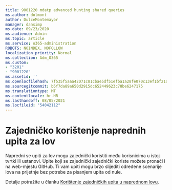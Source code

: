 ```yaml
---
title: 9001220 mdatp advanced hunting shared queries
ms.author: dolmont
author: DulceMontemayor
manager: dansimp
ms.date: 09/23/2020
ms.audience: Admin
ms.topic: article
ms.service: o365-administration
ROBOTS: NOINDEX, NOFOLLOW
localization_priority: Normal
ms.collection: Adm_O365
ms.custom:
- "3201"
- "9001220"
ms.assetid: ''
ms.openlocfilehash: 7f535f5aaa42071c81cbae5df51efba1a28fe070c13ef1bf21a78b23c10f6bbb
ms.sourcegitcommit: b5f7da89a650d2915dc652449623c78be6247175
ms.translationtype: MT
ms.contentlocale: hr-HR
ms.lasthandoff: 08/05/2021
ms.locfileid: "54042112"
---
```

# <a name="sharing-advanced-hunting-queries"></a>Zajedničko korištenje naprednih upita za lov

Napredni se upiti za lov mogu zajednički koristiti među korisnicima u istoj tvrtki ili ustanovi. Upite koji se zajednički zajednički koriste možete pronaći i na web-mjestu GitHub. Ti vam upiti mogu brzo slijediti određene scenarije lova na prijetnje bez potrebe za pisanjem upita od nule.
  
Detalje potražite u članku [Korištenje zajedničkih upita u naprednom lovu](https://docs.microsoft.com/windows/security/threat-protection/microsoft-defender-atp/advanced-hunting-shared-queries).
